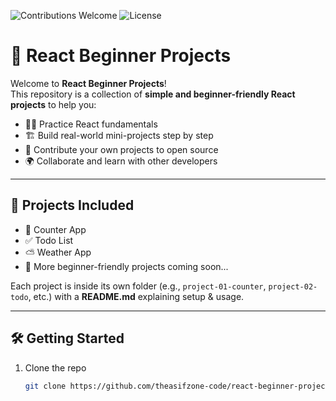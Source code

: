 ![Contributions Welcome](https://img.shields.io/badge/contributions-welcome-brightgreen.svg?style=flat)
![License](https://img.shields.io/badge/license-MIT-blue.svg)

# 🚀 React Beginner Projects

Welcome to **React Beginner Projects**!  
This repository is a collection of **simple and beginner-friendly React projects** to help you:

- 👨‍💻 Practice React fundamentals  
- 🏗️ Build real-world mini-projects step by step  
- 🤝 Contribute your own projects to open source  
- 🌍 Collaborate and learn with other developers  

---

## 📌 Projects Included
- 🔢 Counter App  
- ✅ Todo List  
- ⛅ Weather App  
- 📝 More beginner-friendly projects coming soon...  

Each project is inside its own folder (e.g., `project-01-counter`, `project-02-todo`, etc.) with a **README.md** explaining setup & usage.

---

## 🛠️ Getting Started

1. Clone the repo  
   ```bash
   git clone https://github.com/theasifzone-code/react-beginner-projects.git
